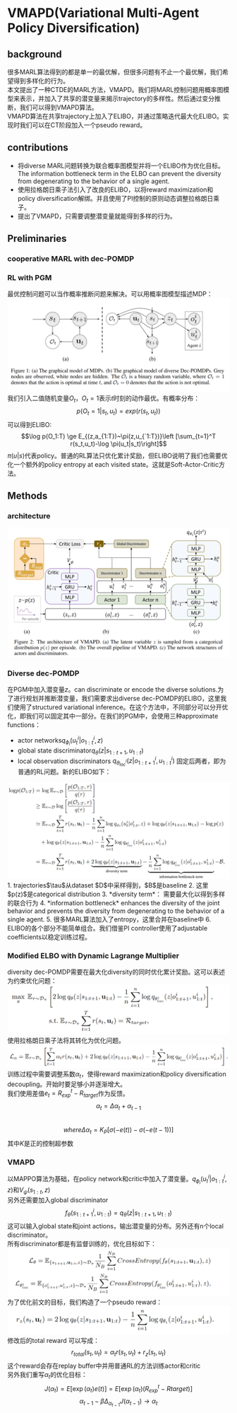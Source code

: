 # VMAPD(Variational Multi-Agent Policy Diversification)
## background
很多MARL算法得到的都是单一的最优解，但很多问题有不止一个最优解，我们希望得到多样化的行为。  
本文提出了一种CTDE的MARL方法，VMAPD。我们将MARL控制问题用概率图模型来表示，并加入了共享的潜变量来揭示trajectory的多样性。然后通过变分推断，我们可以得到VMAPD算法。  
VMAPD算法在共享trajectory上加入了ELIBO，并通过策略迭代最大化ELIBO。实现时我们可以在CT阶段加入一个pseudo reward。

## contributions
+ 将diverse MARL问题转换为联合概率图模型并将一个ELIBO作为优化目标。 The information bottleneck term in the ELBO can prevent the diversity from degenerating to the behavior of a single agent.
+ 使用拉格朗日乘子法引入了改良的ELIBO，以将reward maximization和policy diversification解绑。并且使用了PI控制的原则动态调整拉格朗日乘子。  
+ 提出了VMAPD，只需要调整潜变量就能得到多样的行为。

## Preliminaries
### cooperative MARL with dec-POMDP
### RL with PGM
最优控制问题可以当作概率推断问题来解决。可以用概率图模型描述MDP：
<img src="https://github.com/EthanYang233/MyWiki/blob/master/pics/VMAPD2.png?raw=true">
我们引入二值随机变量$O_t$，$O_t = 1$表示$t$时刻的动作最优。有概率分布：
$$p(O_t = 1|s_t,u_t) = exp(r(s_t,u_t))$$
可以得到ELIBO:
$$\log p(O_1:T) \ge E_{(z,a_{1:T})~\pi(z,u_{`1:T})}\left [\sum_{t=1}^T r(s_t,u_t)-\log \pi(u_t|s_t)\right]$$
$\pi (u|s)$代表policy。普通的RL算法只优化累计奖励，但ELIBO说明了我们也需要优化一个额外的policy entropy at each visited state。这就是Soft-Actor-Critic方法。

## Methods
### architecture
<img src="https://github.com/EthanYang233/MyWiki/blob/master/pics/VMAPD3.png?raw=true">

### Diverse dec-POMDP
在PGM中加入潜变量$z$。can discriminate or encode the diverse solutions.为了进行规划并推断潜变量，我们需要求出diverse dec-POMDP的ELIBO，这里我们使用了structured variational inference。在这个方法中，不同部分可以分开优化，即我们可以固定其中一部分。在我们的PGM中，会使用三种approximate functions：  
+ actor networks$q_{\phi_i}(u_t^i|o_{1:t}^i,z)$  
+ global state discriminator$q_\theta(z|s_{1:t+1},u_{1:t})$  
+ local observation discriminators $q_{\theta_{loc}^i}(z|o^i_{1:t+1},u_{1:t}^i)$
固定后两者，即为普通的RL问题。新的ELIBO如下：
<img src="https://github.com/EthanYang233/MyWiki/blob/master/pics/VMAPD1.png?raw=true">
1. trajectories$\tau$从dataset $D$中采样得到，$B$是baseline  
2. 这里$p(z)$是categorical distribution  
3. *diversity term*： 需要最大化以得到多样的联合行为  
4. *information bottleneck* enhances the diversity of the joint behavior and prevents the diversity from degenerating to the behavior of a single agent.  
5. 很多MARL算法加入了entropy，这里合并在baseline中  
6. ELIBO的各个部分不能简单组合。我们借鉴PI controller使用了adjustable coefficients以稳定训练过程。  

### Modified ELBO with Dynamic Lagrange Multiplier  
diversity dec-POMDP需要在最大化diversity的同时优化累计奖励。这可以表述为约束优化问题：
<img src="https://github.com/EthanYang233/MyWiki/blob/master/pics/VMAPD.png?raw=true">
使用拉格朗日乘子法将其转化为优化问题。
<img src="https://github.com/EthanYang233/MyWiki/blob/master/pics/VMAPD4.png?raw=true">
训练过程中需要调整系数$\alpha_t$，使得reward maximization和policy diversification decoupling。开始时要足够小并逐渐增大。  
我们使用差值$e_t = R^t_{exp} - R_{target}$作为反馈。  
$$\alpha_t = \Delta \alpha_t + \alpha_{t-1}$$  
$$where \Delta \alpha_t = K_P[\sigma(-e(t)) - \sigma(-e(t-1))]$$
其中$K$是正的控制超参数

### VMAPD
以MAPPO算法为基础，在policy network和critic中加入了潜变量。$q_{\phi_i}(u_t^i|o_{1:t}^i,z)$和$V_{\psi}(s_{1:t},z)$  
另外还需要加入global discriminator
$$f_\theta(s_{1:t+1}^i,u_{1:t}) = q_\theta(z|s_{1:t+1},u_{1:t})$$
这可以输入global state和joint actions，输出潜变量的分布。另外还有n个local discriminator。  
所有discriminator都是有监督训练的，优化目标如下：
<img src="https://github.com/EthanYang233/MyWiki/blob/master/pics/VMAPD5.png?raw=true">
为了优化前文的目标，我们构造了一个pseudo reward：
<img src="https://github.com/EthanYang233/MyWiki/blob/master/pics/VMAPD6.png?raw=true">
修改后的total reward 可以写成：
$$r_{total}(s_t,u_t) = \alpha_t r(s_t,u_t) + r_z(s_t,u_t)$$
这个reward会存在replay buffer中并用普通RL的方法训练actor和critic  
另外我们重写$\alpha_t$的优化目标：
$$J(\alpha_t) = E[\exp(\alpha_t)e(t)] = E[\exp(\alpha_t)(R_{exp}^t-R{target})]$$
$$\alpha_{t-1}-\beta\Delta_{\alpha_{t-1}}J(\alpha_{t-1}) \to\alpha_t$$